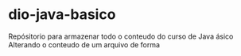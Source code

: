 # dio-java-basico
Repósitorio para armazenar todo o conteudo do curso de Java ásico
Alterando o conteudo de um arquivo de forma 